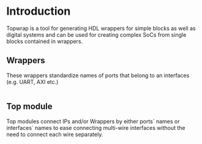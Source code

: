 # Introduction

Topwrap is a tool for generating HDL wrappers for simple blocks as well as digital systems and can be used for creating complex SoCs from single blocks contained in wrappers.


## Wrappers
These wrappers standardize names of ports that belong to an interfaces (e.g. UART, AXI etc.)

```{image} img/wrapper.png
```
## Top module
Top modules connect IPs and/or Wrappers by either ports\` names or interfaces\` names to ease connecting multi-wire interfaces without the need to connect each wire separately.

```{image} img/ipconnect.png
```
